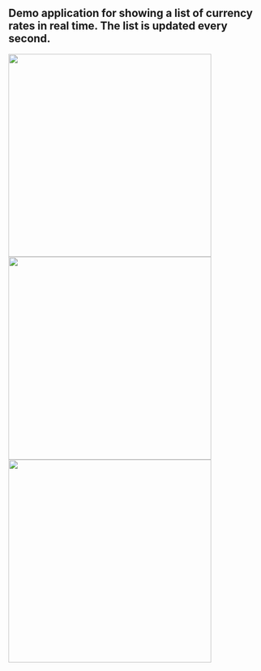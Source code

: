Demo application for showing a list of currency rates in real time. The list is updated every second.
------------------------------------------------------------------
<img src="https://i.ibb.co/nMqwSf6/Screenshot-1588674536.png" height="400"/><img src="https://i.ibb.co/mNZDktM/Screenshot-1588674541.png" height="400"/>
<img src="https://i.ibb.co/LSz174L/Screenshot-1588674546.png" height="400"/>
